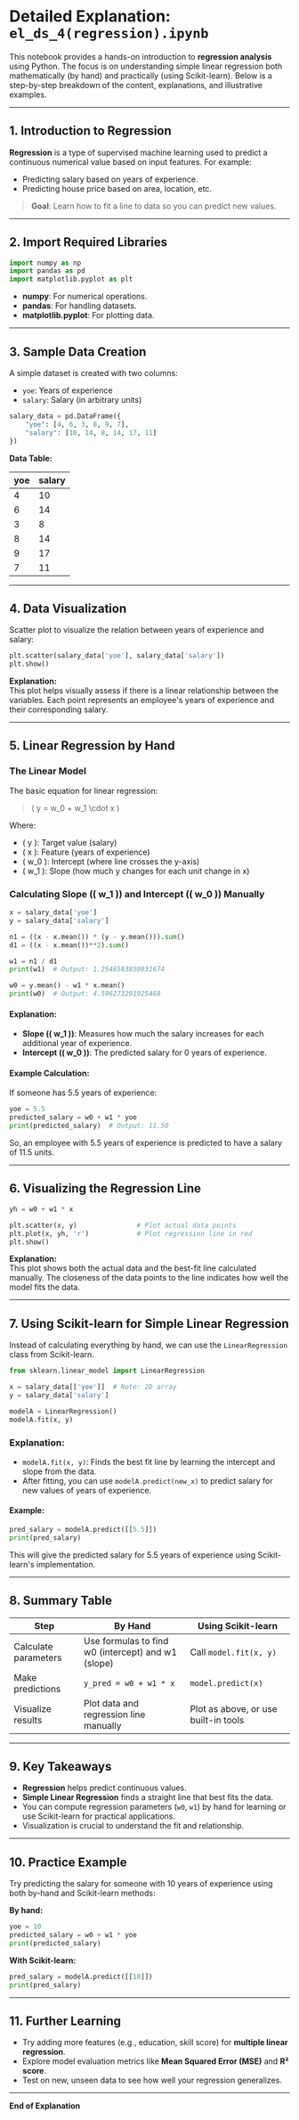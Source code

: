 # Detailed Explanation: `el_ds_4(regression).ipynb`

This notebook provides a hands-on introduction to **regression analysis** using Python. The focus is on understanding simple linear regression both mathematically (by hand) and practically (using Scikit-learn). Below is a step-by-step breakdown of the content, explanations, and illustrative examples.

---

## 1. Introduction to Regression

**Regression** is a type of supervised machine learning used to predict a continuous numerical value based on input features. For example:
- Predicting salary based on years of experience.
- Predicting house price based on area, location, etc.

> **Goal**: Learn how to fit a line to data so you can predict new values.

---

## 2. Import Required Libraries

```python
import numpy as np
import pandas as pd
import matplotlib.pyplot as plt
```
- **numpy**: For numerical operations.
- **pandas**: For handling datasets.
- **matplotlib.pyplot**: For plotting data.

---

## 3. Sample Data Creation

A simple dataset is created with two columns:
- `yoe`: Years of experience
- `salary`: Salary (in arbitrary units)

```python
salary_data = pd.DataFrame({
    "yoe": [4, 6, 3, 8, 9, 7],
    "salary": [10, 14, 8, 14, 17, 11]
})
```

**Data Table:**

| yoe | salary |
|-----|--------|
| 4   | 10     |
| 6   | 14     |
| 3   | 8      |
| 8   | 14     |
| 9   | 17     |
| 7   | 11     |

---

## 4. Data Visualization

Scatter plot to visualize the relation between years of experience and salary:

```python
plt.scatter(salary_data['yoe'], salary_data['salary'])
plt.show()
```
**Explanation:**  
This plot helps visually assess if there is a linear relationship between the variables. Each point represents an employee's years of experience and their corresponding salary.

---

## 5. Linear Regression by Hand

### The Linear Model

The basic equation for linear regression:
> \( y = w_0 + w_1 \cdot x \)

Where:
- \( y \): Target value (salary)
- \( x \): Feature (years of experience)
- \( w_0 \): Intercept (where line crosses the y-axis)
- \( w_1 \): Slope (how much y changes for each unit change in x)

### Calculating Slope (\( w_1 \)) and Intercept (\( w_0 \)) Manually

```python
x = salary_data['yoe']
y = salary_data['salary']

n1 = ((x - x.mean()) * (y - y.mean())).sum()
d1 = ((x - x.mean())**2).sum()

w1 = n1 / d1
print(w1)  # Output: 1.2546583850931674

w0 = y.mean() - w1 * x.mean()
print(w0)  # Output: 4.596273291925468
```

#### **Explanation:**
- **Slope (\( w_1 \))**: Measures how much the salary increases for each additional year of experience.
- **Intercept (\( w_0 \))**: The predicted salary for 0 years of experience.

#### **Example Calculation:**
If someone has 5.5 years of experience:
```python
yoe = 5.5
predicted_salary = w0 + w1 * yoe
print(predicted_salary)  # Output: 11.50
```
So, an employee with 5.5 years of experience is predicted to have a salary of 11.5 units.

---

## 6. Visualizing the Regression Line

```python
yh = w0 + w1 * x

plt.scatter(x, y)               # Plot actual data points
plt.plot(x, yh, 'r')            # Plot regression line in red
plt.show()
```
**Explanation:**  
This plot shows both the actual data and the best-fit line calculated manually. The closeness of the data points to the line indicates how well the model fits the data.

---

## 7. Using Scikit-learn for Simple Linear Regression

Instead of calculating everything by hand, we can use the `LinearRegression` class from Scikit-learn.

```python
from sklearn.linear_model import LinearRegression

x = salary_data[['yoe']]  # Note: 2D array
y = salary_data['salary']

modelA = LinearRegression()
modelA.fit(x, y)
```

### **Explanation:**
- `modelA.fit(x, y)`: Finds the best fit line by learning the intercept and slope from the data.
- After fitting, you can use `modelA.predict(new_x)` to predict salary for new values of years of experience.

#### **Example:**
```python
pred_salary = modelA.predict([[5.5]])
print(pred_salary)
```
This will give the predicted salary for 5.5 years of experience using Scikit-learn's implementation.

---

## 8. Summary Table

| Step                       | By Hand                                   | Using Scikit-learn                        |
|----------------------------|--------------------------------------------|-------------------------------------------|
| Calculate parameters       | Use formulas to find w0 (intercept) and w1 (slope) | Call `model.fit(x, y)`                    |
| Make predictions           | `y_pred = w0 + w1 * x`                    | `model.predict(x)`                        |
| Visualize results          | Plot data and regression line manually     | Plot as above, or use built-in tools      |

---

## 9. Key Takeaways

- **Regression** helps predict continuous values.
- **Simple Linear Regression** finds a straight line that best fits the data.
- You can compute regression parameters (`w0`, `w1`) by hand for learning or use Scikit-learn for practical applications.
- Visualization is crucial to understand the fit and relationship.

---

## 10. Practice Example

Try predicting the salary for someone with 10 years of experience using both by-hand and Scikit-learn methods:

**By hand:**
```python
yoe = 10
predicted_salary = w0 + w1 * yoe
print(predicted_salary)
```

**With Scikit-learn:**
```python
pred_salary = modelA.predict([[10]])
print(pred_salary)
```

---

## 11. Further Learning

- Try adding more features (e.g., education, skill score) for **multiple linear regression**.
- Explore model evaluation metrics like **Mean Squared Error (MSE)** and **R² score**.
- Test on new, unseen data to see how well your regression generalizes.

---

**End of Explanation**

